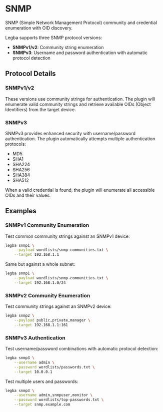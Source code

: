 # SNMP

SNMP (Simple Network Management Protocol) community and credential enumeration with OID discovery.

Legba supports three SNMP protocol versions:
- **SNMPv1/v2**: Community string enumeration
- **SNMPv3**: Username and password authentication with automatic protocol detection

## Protocol Details

### SNMPv1/v2
These versions use community strings for authentication. The plugin will enumerate valid community strings and retrieve available OIDs (Object Identifiers) from the target device.

### SNMPv3
SNMPv3 provides enhanced security with username/password authentication. The plugin automatically attempts multiple authentication protocols:
- MD5
- SHA1
- SHA224
- SHA256
- SHA384
- SHA512

When a valid credential is found, the plugin will enumerate all accessible OIDs and their values.

## Examples

### SNMPv1 Community Enumeration

Test common community strings against an SNMPv1 device:

```sh
legba snmp1 \
    --payload wordlists/snmp-communities.txt \
    --target 192.168.1.1
```

Same but against a whole subnet:

```sh
legba snmp1 \
    --payload wordlists/snmp-communities.txt \
    --target 192.168.1.0/24
```

### SNMPv2 Community Enumeration

Test community strings against an SNMPv2 device:

```sh
legba snmp2 \
    --payload public,private,manager \
    --target 192.168.1.1:161
```

### SNMPv3 Authentication

Test username/password combinations with automatic protocol detection:

```sh
legba snmp3 \
    --username admin \
    --password wordlists/passwords.txt \
    --target 10.0.0.1
```

Test multiple users and passwords:

```sh
legba snmp3 \
    --username admin,snmpuser,monitor \
    --password wordlists/top-passwords.txt \
    --target snmp.example.com
```